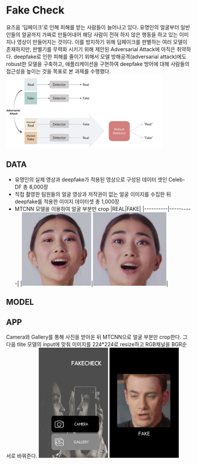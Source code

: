﻿# Fake Check
 요즈음 ‘딥페이크’로 인해 피해를 받는 사람들이 늘어나고 있다. 유명인의 얼굴부터 일반인들의 얼굴까지 가짜로 만들어내어 해당 사람이 전혀 하지 않은 행동을 하고 있는 이미지나 영상이 만들어지는 것이다. 
이를 방지하기 위해 딥페이크를 판별하는 여러 모델이 존재하지만, 판별기를 무력화 시키기 위해 제안된 Adversarial Attack에 아직은 취약하다.
deepfake로 인한 피해를 줄이기 위해서 모델 방해공격(adversarial attack)에도 robust한 모델을 구축하고, 애플리케이션을 구현하여 deepfake 방어에 대해 사람들의 접근성을 높이는 것을 목표로 본 과제를 수행했다.
<img height="200" src="https://github.com/CapstoneDesign-FakeCheck/FakeCheck/blob/master/pic/main_pic.jpg"/><br>
## DATA
* 유명인의 실제 영상과 deepfake가 적용된 영상으로 구성된 데이터 셋인 Celeb-DF 총 8,000장
* 직접 촬영한 팀원들의 얼굴 영상과 저작권이 없는 얼굴 이미지를 수집한 뒤 deepfake를 적용한 이미지 데이터셋 총 1,000장
* MTCNN 모델을 이용하여 얼굴 부분만 crop
|REAL|FAKE|
|----------|----------|
|<img height="200" src="https://github.com/CapstoneDesign-FakeCheck/FakeCheck/blob/master/pic/real.png"/>|<img height="200" src="https://github.com/CapstoneDesign-FakeCheck/FakeCheck/blob/master/pic/fake.jpg"/>|

## MODEL

## APP
Camera와 Gallery를 통해 사진을 받아온 뒤 MTCNN으로 얼굴 부분만 crop한다. 그 다음 tlite 모델의 input에 맞춰 이미지를 224*224로 resize하고 RGB채널을 BGR순서로 바꿔준다.
<img height="300" src="https://github.com/CapstoneDesign-FakeCheck/FakeCheck/blob/master/pic/app_main.png"/>
<img height="300" src="https://github.com/CapstoneDesign-FakeCheck/FakeCheck/blob/master/pic/app_result.png"/>